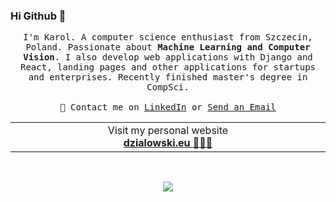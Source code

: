 ### Hi Github 👋


  <!-- <img src="https://github.com/karlosos/karlosos/raw/master/github.gif" width="32px">
  <br><br>-->


<p align="center">
  <samp>
I'm Karol. A computer science enthusiast from Szczecin, Poland. Passionate about <b>Machine Learning and Computer Vision</b>. I also develop web applications with Django and React, landing pages and other applications for startups and enterprises. Recently finished master's degree in CompSci. 
     <br><br>💬 Contact me on <a href="https://www.linkedin.com/in/karol-dzialowski/">LinkedIn</a> or <a href="mailto:karlososhd@gmail.com">Send an Email</a>
  </samp>
</p>

<p align="center">
<table>
<tbody>
<td align="center">
<img width="2000" height="0"><br>
Visit my personal website <br> <b><a href="https://www.dzialowski.eu/">dzialowski.eu 👨🏻‍💻</a></b><br>
<img width="2000" height="0">
</td>
</tbody>
</table>
</p>

<p align="center">
<a href="https://sourcerer.io/karlosos"><img src="https://img.shields.io/badge/JavaScript-529%20commits-orange.svg" alt=""></a>
<a href="https://sourcerer.io/karlosos"><img src="https://img.shields.io/badge/Python-252%20commits-orange.svg" alt=""></a>
<a href="https://sourcerer.io/karlosos"><img src="https://img.shields.io/badge/C++-119%20commits-orange.svg" alt=""></a>
<a href="https://sourcerer.io/karlosos"><img src="https://img.shields.io/badge/Ruby-434%20commits-orange.svg" alt=""></a>
<a href="https://sourcerer.io/karlosos"><img src="https://img.shields.io/badge/HTML-260%20commits-orange.svg" alt=""></a>
<a href="https://sourcerer.io/karlosos"><img src="https://img.shields.io/badge/PHP-117%20commits-orange.svg" alt=""></a>
<a href="https://sourcerer.io/karlosos"><img src="https://img.shields.io/badge/SQL-21%20commits-orange.svg" alt=""></a>
</div>

<p align="center">
  <img alig src="https://github-profile-trophy.vercel.app/?username=karlosos&theme=darkhub&row=2&column=3" />
</p>


<!--
**surjithctly/surjithctly** is a ✨ _special_ ✨ repository because its `README.md` (this file) appears on your GitHub profile.

Here are some ideas to get you started:

- 🔭 I’m currently working on ...
- 🌱 I’m currently learning ...
- 👯 I’m looking to collaborate on ...
- 🤔 I’m looking for help with ...
- 💬 Ask me about ...
- 📫 How to reach me: ...
- 😄 Pronouns: ...
- ⚡ Fun fact: ...
-->
